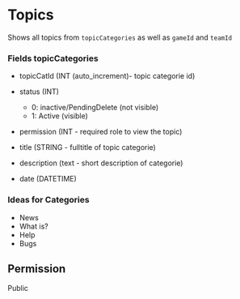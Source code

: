 # Topics
Shows all topics from `topicCategories` as well as `gameId` and `teamId`



### Fields topicCategories

- topicCatId (INT (auto_increment)- topic categorie id)
- status (INT)
  - 0: inactive/PendingDelete (not visible)
  - 1: Active (visible)
- permission (INT - required role to view the topic)

- title (STRING - fulltitle of topic categorie)
- description (text - short description of categorie)
- date (DATETIME)


### Ideas for Categories

- News
- What is?
- Help
- Bugs

## Permission
Public
